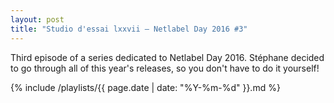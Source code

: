 ```yaml
---
layout: post
title: "Studio d'essai lxxvii – Netlabel Day 2016 #3"
---
```


Third episode of a series dedicated to Netlabel Day 2016. Stéphane decided to go through all of this year's releases, so you don't have to do it yourself!

{% include /playlists/{{ page.date | date: "%Y-%m-%d" }}.md %}